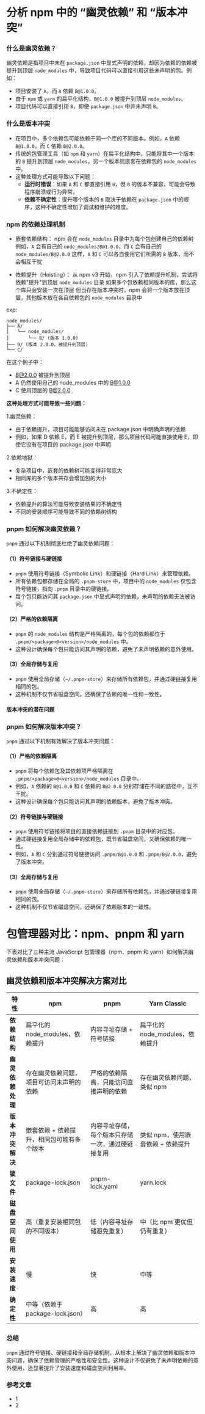 # 分析 npm 中的 “幽灵依赖” 和 “版本冲突”

### ​**什么是幽灵依赖？**

幽灵依赖是指项目中未在 `package.json` 中显式声明的依赖，却因为依赖的依赖被提升到顶层 `node_modules` 中，导致项目代码可以直接引用这些未声明的包。例如：

- 项目安装了 `A`，而 `A` 依赖 `B@1.0.0`。
- 由于 `npm` 或 `yarn` 的扁平化结构，`B@1.0.0` 被提升到顶层 `node_modules`。
- 项目代码可以直接引用 `B`，即使 `package.json` 中并未声明 `B`。

### ​**什么是版本冲突**

- 在项目中，多个依赖包可能依赖于同一个库的不同版本。例如，`A` 依赖 `B@1.0.0`，而 `C` 依赖 `B@2.0.0`。
- 传统的包管理工具（如 `npm` 和 `yarn`）在扁平化结构中，只能将其中一个版本的 `B` 提升到顶层 `node_modules`，另一个版本则嵌套在依赖包的 `node_modules` 中。
- 这种处理方式可能导致以下问题：
  - ​**运行时错误**：如果 `A` 和 `C` 都直接引用 `B`，但 `B` 的版本不兼容，可能会导致程序崩溃或行为异常。
  - ​**依赖不确定性**：提升哪个版本的 `B` 取决于依赖在 `package.json` 中的顺序，这种不确定性增加了调试和维护的难度。

### npm 的依赖处理机制

- 嵌套依赖结构：
  npm 会在 `node_modules` 目录中为每个包创建自己的依赖树
  例如，`A` 会有自己的 `node_modules/B@1.0.0`，而 `C` 会有自己的 `node_modules/B@2.0.0`
  这样，`A` 和 `C` 可以各自使用它们所需的 `B` 版本，而不会相互干扰

- 依赖提升（Hoisting）：
  从 npm v3 开始，npm 引入了依赖提升机制，尝试将依赖"提升"到顶层 `node_modules` 目录
  如果多个包依赖相同版本的库，那么这个库只会安装一次在顶层
  但当存在版本冲突时，npm 会将一个版本放在顶层，其他版本放在各自依赖包的 `node_modules` 目录中

exp:
```
node_modules/
├── A/
│   └── node_modules/
│       └── B/ (版本 1.0.0)
├── B/ (版本 2.0.0，被提升到顶层)
└── C/
```
在这个例子中：
- B@2.0.0 被提升到顶层
- A 仍然使用自己的 node_modules 中的 B@1.0.0
- C 使用顶层的 B@2.0.0

<b>这种处理方式可能导致一些问题：</b>

1.幽灵依赖：
- 由于依赖提升，项目可能能够访问未在 package.json 中明确声明的依赖
- 例如，如果 D 依赖 E，而 E 被提升到顶层，那么项目代码可能直接使用 E，即使它没有在项目的 package.json 中声明

2.依赖地狱：
- 复杂项目中，嵌套的依赖树可能变得非常庞大
- 相同库的多个版本共存会增加包的大小

3.不确定性：
- 依赖提升的算法可能导致安装结果的不确定性
- 不同的安装顺序可能导致不同的依赖树结构

### ​pnpm 如何解决幽灵依赖？

`pnpm` 通过以下机制彻底杜绝了幽灵依赖问题：

#### （1）​**符号链接与硬链接**

- `pnpm` 使用符号链接（Symbolic Link）和硬链接（Hard Link）来管理依赖。
- 所有依赖包都存储在全局的 `.pnpm-store` 中，项目中的 `node_modules` 仅包含符号链接，指向 `.pnpm` 目录中的硬链接。
- 每个包只能访问其 `package.json` 中显式声明的依赖，未声明的依赖无法被访问。

#### （2）​**严格的依赖隔离**

- `pnpm` 的 `node_modules` 结构是严格隔离的，每个包的依赖都位于 `.pnpm/<package>@<version>/node_modules` 中。
- 这种设计确保每个包只能访问其声明的依赖，避免了未声明依赖的意外使用。

#### （3）​**全局存储与复用**

- `pnpm` 使用全局存储（`~/.pnpm-store`）来存储所有依赖包，并通过硬链接复用相同的包。
- 这种机制不仅节省磁盘空间，还确保了依赖的唯一性和一致性。



#### 版本冲突的潜在问题


### ​pnpm 如何解决版本冲突？

`pnpm` 通过以下机制有效解决了版本冲突问题：

#### （1）​**严格的依赖隔离**

- `pnpm` 将每个依赖包及其依赖项严格隔离在 `.pnpm/<package>@<version>/node_modules` 目录中。
- 例如，`A` 依赖的 `B@1.0.0` 和 `C` 依赖的 `B@2.0.0` 分别存储在不同的路径中，互不干扰。
- 这种设计确保每个包只能访问其声明的依赖版本，避免了版本冲突。

#### （2）​**符号链接与硬链接**

- `pnpm` 使用符号链接将项目的直接依赖链接到 `.pnpm` 目录中的对应包。
- 通过硬链接复用全局存储中的依赖包，既节省磁盘空间，又确保依赖的唯一性。
- 例如，`A` 和 `C` 分别通过符号链接访问 `.pnpm/B@1.0.0` 和 `.pnpm/B@2.0.0`，避免了版本冲突。

#### （3）​**全局存储与复用**

- `pnpm` 使用全局存储（`~/.pnpm-store`）来存储所有依赖包，并通过硬链接复用相同的包。
- 这种机制不仅节省磁盘空间，还确保了依赖版本的一致性。

# 包管理器对比：npm、pnpm 和 yarn

下表对比了三种主流 JavaScript 包管理器（npm、pnpm 和 yarn）如何解决幽灵依赖和版本冲突问题：

## 幽灵依赖和版本冲突解决方案对比

| 特性 | npm | pnpm | Yarn Classic | 
|------|-----|------|--------------|
| **依赖结构** | 扁平化的 node_modules，依赖提升 | 内容寻址存储 + 符号链接 | 扁平化的 node_modules，依赖提升 |
| **幽灵依赖处理** | 存在幽灵依赖问题，项目可访问未声明的依赖 | 严格的依赖隔离，只能访问直接声明的依赖 | 存在幽灵依赖问题，类似 npm |
| **版本冲突解决** | 嵌套依赖 + 依赖提升，相同包可能有多个版本 | 内容寻址存储，每个版本只存储一次，通过硬链接复用 | 类似 npm，使用嵌套依赖 + 依赖提升 | 
| **锁文件** | package-lock.json | pnpm-lock.yaml | yarn.lock | 
| **磁盘空间使用** | 高（重复安装相同包的不同版本） | 低（内容寻址存储避免重复） | 中（比 npm 更优但仍有重复） |
| **安装速度** | 慢 | 快 | 中等 | 
| **确定性** | 中等（依赖于 package-lock.json） | 高 | 高 | 

### ​**总结**

`pnpm` 通过符号链接、硬链接和全局存储机制，从根本上解决了幽灵依赖和版本冲突问题，确保了依赖管理的严格性和安全性。这种设计不仅避免了未声明依赖的意外使用，还显著提升了安装速度和磁盘空间利用率。

### 参考文章

- 1
- 2
